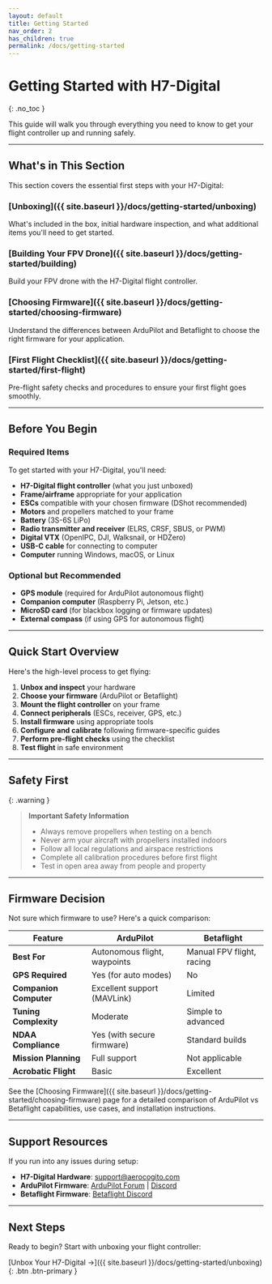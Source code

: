 ```yaml
---
layout: default
title: Getting Started
nav_order: 2
has_children: true
permalink: /docs/getting-started
---
```


# Getting Started with H7-Digital
{: .no_toc }

This guide will walk you through everything you need to know to get your flight controller up and running safely.

---

## What's in This Section

This section covers the essential first steps with your H7-Digital:

### [Unboxing]({{ site.baseurl }}/docs/getting-started/unboxing)
What's included in the box, initial hardware inspection, and what additional items you'll need to get started.

### [Building Your FPV Drone]({{ site.baseurl }}/docs/getting-started/building)
Build your FPV drone with the H7-Digital flight controller.

### [Choosing Firmware]({{ site.baseurl }}/docs/getting-started/choosing-firmware)
Understand the differences between ArduPilot and Betaflight to choose the right firmware for your application.

### [First Flight Checklist]({{ site.baseurl }}/docs/getting-started/first-flight)
Pre-flight safety checks and procedures to ensure your first flight goes smoothly.

---

## Before You Begin

### Required Items

To get started with your H7-Digital, you'll need:

- **H7-Digital flight controller** (what you just unboxed)
- **Frame/airframe** appropriate for your application
- **ESCs** compatible with your chosen firmware (DShot recommended)
- **Motors** and propellers matched to your frame
- **Battery** (3S-6S LiPo)
- **Radio transmitter and receiver** (ELRS, CRSF, SBUS, or PWM)
- **Digital VTX** (OpenIPC, DJI, Walksnail, or HDZero)
- **USB-C cable** for connecting to computer
- **Computer** running Windows, macOS, or Linux

### Optional but Recommended

- **GPS module** (required for ArduPilot autonomous flight)
- **Companion computer** (Raspberry Pi, Jetson, etc.)
- **MicroSD card** (for blackbox logging or firmware updates)
- **External compass** (if using GPS for autonomous flight)

---

## Quick Start Overview

Here's the high-level process to get flying:

1. **Unbox and inspect** your hardware
2. **Choose your firmware** (ArduPilot or Betaflight)
3. **Mount the flight controller** on your frame
4. **Connect peripherals** (ESCs, receiver, GPS, etc.)
5. **Install firmware** using appropriate tools
6. **Configure and calibrate** following firmware-specific guides
7. **Perform pre-flight checks** using the checklist
8. **Test flight** in safe environment

---

## Safety First

{: .warning }
> **Important Safety Information**
> 
> - Always remove propellers when testing on a bench
> - Never arm your aircraft with propellers installed indoors
> - Follow all local regulations and airspace restrictions
> - Complete all calibration procedures before first flight
> - Test in open area away from people and property

---

## Firmware Decision

Not sure which firmware to use? Here's a quick comparison:

| Feature | ArduPilot | Betaflight |
|---------|-----------|------------|
| **Best For** | Autonomous flight, waypoints | Manual FPV flight, racing |
| **GPS Required** | Yes (for auto modes) | No |
| **Companion Computer** | Excellent support (MAVLink) | Limited |
| **Tuning Complexity** | Moderate | Simple to advanced |
| **NDAA Compliance** | Yes (with secure firmware) | Standard builds |
| **Mission Planning** | Full support | Not applicable |
| **Acrobatic Flight** | Basic | Excellent |

See the [Choosing Firmware]({{ site.baseurl }}/docs/getting-started/choosing-firmware) page for a detailed comparison of ArduPilot vs Betaflight capabilities, use cases, and installation instructions.

---

## Support Resources

If you run into any issues during setup:

- **H7-Digital Hardware**: [support@aerocogito.com](mailto:support@aerocogito.com)
- **ArduPilot Firmware**: [ArduPilot Forum](https://discuss.ardupilot.org/) | [Discord](https://ardupilot.org/discord)
- **Betaflight Firmware**: [Betaflight Discord](https://discord.gg/betaflight)

---

## Next Steps

Ready to begin? Start with unboxing your flight controller:

[Unbox Your H7-Digital →]({{ site.baseurl }}/docs/getting-started/unboxing){: .btn .btn-primary }
